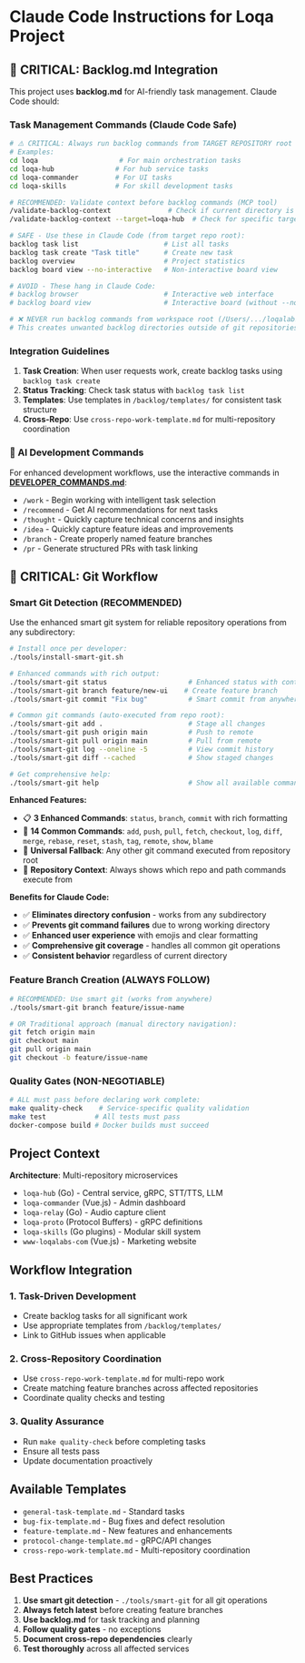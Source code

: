 # Claude Code Instructions for Loqa Project

## 🚨 CRITICAL: Backlog.md Integration

This project uses **backlog.md** for AI-friendly task management. Claude Code should:

### Task Management Commands (Claude Code Safe)
```bash
# ⚠️ CRITICAL: Always run backlog commands from TARGET REPOSITORY root directory
# Examples:
cd loqa                    # For main orchestration tasks
cd loqa-hub               # For hub service tasks  
cd loqa-commander         # For UI tasks
cd loqa-skills            # For skill development tasks

# RECOMMENDED: Validate context before backlog commands (MCP tool)
/validate-backlog-context              # Check if current directory is safe
/validate-backlog-context --target=loqa-hub  # Check for specific target repo

# SAFE - Use these in Claude Code (from target repo root):
backlog task list                     # List all tasks
backlog task create "Task title"      # Create new task
backlog overview                      # Project statistics
backlog board view --no-interactive   # Non-interactive board view

# AVOID - These hang in Claude Code:
# backlog browser                     # Interactive web interface
# backlog board view                  # Interactive board (without --no-interactive)

# ❌ NEVER run backlog commands from workspace root (/Users/.../loqalabs/)
# This creates unwanted backlog directories outside of git repositories
```

### Integration Guidelines
1. **Task Creation**: When user requests work, create backlog tasks using `backlog task create`
2. **Status Tracking**: Check task status with `backlog task list`
3. **Templates**: Use templates in `/backlog/templates/` for consistent task structure
4. **Cross-Repo**: Use `cross-repo-work-template.md` for multi-repository coordination

### 🤖 AI Development Commands
For enhanced development workflows, use the interactive commands in **[DEVELOPER_COMMANDS.md](./DEVELOPER_COMMANDS.md)**:
- `/work` - Begin working with intelligent task selection
- `/recommend` - Get AI recommendations for next tasks  
- `/thought` - Quickly capture technical concerns and insights
- `/idea` - Quickly capture feature ideas and improvements
- `/branch` - Create properly named feature branches
- `/pr` - Generate structured PRs with task linking

## 🚨 CRITICAL: Git Workflow

### Smart Git Detection (RECOMMENDED)
Use the enhanced smart git system for reliable repository operations from any subdirectory:

```bash
# Install once per developer:
./tools/install-smart-git.sh

# Enhanced commands with rich output:
./tools/smart-git status                    # Enhanced status with context
./tools/smart-git branch feature/new-ui    # Create feature branch
./tools/smart-git commit "Fix bug"          # Smart commit from anywhere

# Common git commands (auto-executed from repo root):
./tools/smart-git add .                     # Stage all changes
./tools/smart-git push origin main          # Push to remote
./tools/smart-git pull origin main          # Pull from remote
./tools/smart-git log --oneline -5          # View commit history
./tools/smart-git diff --cached             # Show staged changes

# Get comprehensive help:
./tools/smart-git help                      # Show all available commands
```

**Enhanced Features:**
- 📋 **3 Enhanced Commands**: `status`, `branch`, `commit` with rich formatting
- 🔧 **14 Common Commands**: `add`, `push`, `pull`, `fetch`, `checkout`, `log`, `diff`, `merge`, `rebase`, `reset`, `stash`, `tag`, `remote`, `show`, `blame`
- 🎯 **Universal Fallback**: Any other git command executed from repository root
- 📁 **Repository Context**: Always shows which repo and path commands execute from

**Benefits for Claude Code:**
- ✅ **Eliminates directory confusion** - works from any subdirectory
- ✅ **Prevents git command failures** due to wrong working directory
- ✅ **Enhanced user experience** with emojis and clear formatting
- ✅ **Comprehensive git coverage** - handles all common git operations
- ✅ **Consistent behavior** regardless of current directory

### Feature Branch Creation (ALWAYS FOLLOW)
```bash
# RECOMMENDED: Use smart git (works from anywhere)
./tools/smart-git branch feature/issue-name

# OR Traditional approach (manual directory navigation):
git fetch origin main
git checkout main  
git pull origin main
git checkout -b feature/issue-name
```

### Quality Gates (NON-NEGOTIABLE)
```bash
# ALL must pass before declaring work complete:
make quality-check    # Service-specific quality validation
make test            # All tests must pass
docker-compose build # Docker builds must succeed
```

## Project Context

**Architecture**: Multi-repository microservices
- `loqa-hub` (Go) - Central service, gRPC, STT/TTS, LLM
- `loqa-commander` (Vue.js) - Admin dashboard
- `loqa-relay` (Go) - Audio capture client  
- `loqa-proto` (Protocol Buffers) - gRPC definitions
- `loqa-skills` (Go plugins) - Modular skill system
- `www-loqalabs-com` (Vue.js) - Marketing website

## Workflow Integration

### 1. Task-Driven Development
- Create backlog tasks for all significant work
- Use appropriate templates from `/backlog/templates/`
- Link to GitHub issues when applicable

### 2. Cross-Repository Coordination  
- Use `cross-repo-work-template.md` for multi-repo work
- Create matching feature branches across affected repositories
- Coordinate quality checks and testing

### 3. Quality Assurance
- Run `make quality-check` before completing tasks
- Ensure all tests pass
- Update documentation proactively

## Available Templates
- `general-task-template.md` - Standard tasks
- `bug-fix-template.md` - Bug fixes and defect resolution
- `feature-template.md` - New features and enhancements
- `protocol-change-template.md` - gRPC/API changes
- `cross-repo-work-template.md` - Multi-repository coordination

## Best Practices
1. **Use smart git detection** - `./tools/smart-git` for all git operations
2. **Always fetch latest** before creating feature branches
3. **Use backlog.md** for task tracking and planning
4. **Follow quality gates** - no exceptions
5. **Document cross-repo dependencies** clearly
6. **Test thoroughly** across all affected services